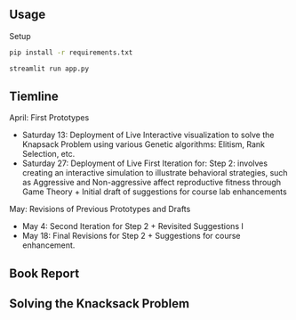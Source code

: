 

## Usage


Setup

```bash
pip install -r requirements.txt
```

```python
streamlit run app.py
```


## Tiemline

April: First Prototypes
- Saturday 13: Deployment of Live Interactive visualization to solve the Knapsack Problem using various Genetic algorithms: Elitism, Rank Selection, etc.
- Saturday 27: Deployment of Live First Iteration for: Step 2: involves creating an interactive simulation to illustrate behavioral strategies, such as Aggressive and Non-aggressive affect reproductive fitness through Game Theory + Initial draft of suggestions for course lab enhancements

May: Revisions of Previous Prototypes and Drafts
- May 4: Second Iteration for Step 2 + Revisited Suggestions I
- May 18: Final Revisions for Step 2 + Suggestions for course enhancement.


## Book Report

## Solving the Knacksack Problem



